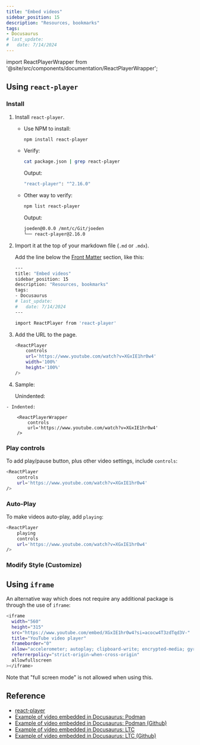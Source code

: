 ```yaml
---
title: "Embed videos"
sidebar_position: 15
description: "Resources, bookmarks"
tags: 
- Docusaurus
# last_update:
#   date: 7/14/2024
---
```


import ReactPlayerWrapper from '@site/src/components/documentation/ReactPlayerWrapper';

## Using `react-player`

### Install 

1. Install `react-player`.

    - Use NPM to install:

        ```bash
        npm install react-player
        ```

    - Verify:

        ```bash
        cat package.json | grep react-player  
        ```

        Output:

        ```bash
        "react-player": "^2.16.0" 
        ```

    - Other way to verify:

        ```bash
        npm list react-player
        ```

        Output:

        ```bash
        joeden@0.0.0 /mnt/c/Git/joeden
        └── react-player@2.16.0
        ```

2. Import it at the top of your markdown file (`.md` or `.mdx`).

    Add the line below the [Front Matter](/docs/001-Personal-Notes/004-Documentation-Notes/001-Docusaurus/004-Front-Matter.md) section, like this:


    ```bash
    ---
    title: "Embed videos"
    sidebar_position: 15
    description: "Resources, bookmarks"
    tags: 
    - Docusaurus
    # last_update:
    #   date: 7/14/2024
    ---

    import ReactPlayer from 'react-player'
    ```

3. Add the URL to the page.

    ```bash
    <ReactPlayer 
        controls
        url='https://www.youtube.com/watch?v=XGxIE1hr0w4' 
        width='100%'
        height='100%'              
    />
    ```
  
4. Sample:

    Unindented: 
    
<ReactPlayerWrapper 
    controls
    url='https://www.youtube.com/watch?v=XGxIE1hr0w4' 
/>

    - Indented:

        <ReactPlayerWrapper 
            controls
            url='https://www.youtube.com/watch?v=XGxIE1hr0w4' 
        />


### Play controls

To add play/pause button, plus other video settings, include `controls`:

```bash
<ReactPlayer 
    controls
    url='https://www.youtube.com/watch?v=XGxIE1hr0w4' 
/>
```

### Auto-Play 

To make videos auto-play, add `playing`:

```bash
<ReactPlayer 
    playing
    controls
    url='https://www.youtube.com/watch?v=XGxIE1hr0w4' 
/>
```

### Modify Style (Customize) 



## Using `iframe`

An alternative way which does not require any additional package is through the use of `iframe`:

```bash
<iframe 
  width="560" 
  height="315"
  src="https://www.youtube.com/embed/XGxIE1hr0w4?si=acocw4T3zdTqd3V-" 
  title="YouTube video player" 
  frameborder="0" 
  allow="accelerometer; autoplay; clipboard-write; encrypted-media; gyroscope; picture-in-picture; web-share" 
  referrerpolicy="strict-origin-when-cross-origin" 
  allowfullscreen
></iframe>
```

Note that "full screen mode" is not allowed when using this.



## Reference

- [react-player](https://github.com/cookpete/react-player)
- [Example of video embedded in Docusaurus: Podman](https://podman-desktop.io/blog/podman-desktop-release-1.1)
- [Example of video embedded in Docusaurus: Podman (Github)](https://github.com/podman-desktop/podman-desktop/blob/62d5f07f6b7ac3c271cc100%b61e5da1d5b260b84/website/blog/2023-06-08-release-1.1.md?plain=1#L11)
- [Example of video embedded in Docusaurus: LTC](https://learntocloud.guide/phase4/)
- [Example of video embedded in Docusaurus: LTC (Github)](https://github.com/learntocloud/learn-to-cloud/blob/main/docs/phase4/README.md)